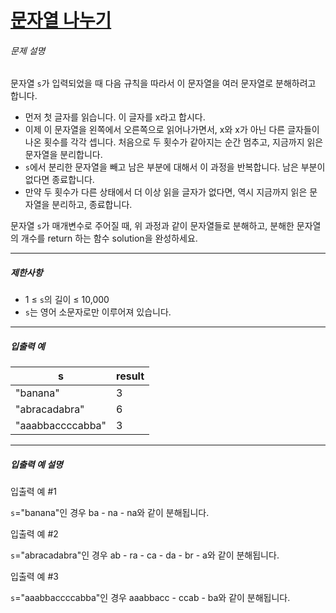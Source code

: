 # [문자열 나누기](https://school.programmers.co.kr/learn/courses/30/lessons/140108)


###### 문제 설명


문자열 `s`가 입력되었을 때 다음 규칙을 따라서 이 문자열을 여러 문자열로 분해하려고 합니다.


* 먼저 첫 글자를 읽습니다. 이 글자를 x라고 합시다.
* 이제 이 문자열을 왼쪽에서 오른쪽으로 읽어나가면서, x와 x가 아닌 다른 글자들이 나온 횟수를 각각 셉니다. 처음으로 두 횟수가 같아지는 순간 멈추고, 지금까지 읽은 문자열을 분리합니다.
* `s`에서 분리한 문자열을 빼고 남은 부분에 대해서 이 과정을 반복합니다. 남은 부분이 없다면 종료합니다.
* 만약 두 횟수가 다른 상태에서 더 이상 읽을 글자가 없다면, 역시 지금까지 읽은 문자열을 분리하고, 종료합니다.


문자열 `s`가 매개변수로 주어질 때, 위 과정과 같이 문자열들로 분해하고, 분해한 문자열의 개수를 return 하는 함수 solution을 완성하세요.




---


##### 제한사항


* 1 ≤ `s`의 길이 ≤ 10,000
* `s`는 영어 소문자로만 이루어져 있습니다.




---


##### 입출력 예




| s | result |
| --- | --- |
| "banana" | 3 |
| "abracadabra" | 6 |
| "aaabbaccccabba" | 3 |




---


##### 입출력 예 설명


입출력 예 \#1  

`s`\="banana"인 경우 ba \- na \- na와 같이 분해됩니다.


입출력 예 \#2  

`s`\="abracadabra"인 경우 ab \- ra \- ca \- da \- br \- a와 같이 분해됩니다.


입출력 예 \#3  

`s`\="aaabbaccccabba"인 경우 aaabbacc \- ccab \- ba와 같이 분해됩니다.



